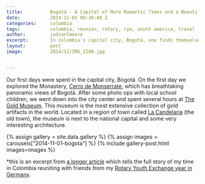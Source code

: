 ```yaml
---
title:			Bogotá - A Capital of More Romantic Times and a Beautiful Nation
date:			2014-11-01 08:36:48 Z
categories:		colombia
tags:			colombia, reunion, rotary, rye, south america, travel
author:			judsonlmoore
excerpt:		In Colombia's capital city, Bogotá, one finds themselves taken to a time when romance lived permanently in the air and anything was possible.
layout:			post
image:			2014/11/IMG_2198.jpg


---
```


Our first days were spent in the capital city, Bogotá. On the first day we explored the Monastery, [Cerro de Monserrate](http://en.wikipedia.org/wiki/Monserrate), which has breathtaking panoramic views of Bogotá. After some photo ops with local school children, we went down into the city center and spent several hours at [The Gold Museum](http://en.wikipedia.org/wiki/Gold_Museum,_Bogot%C3%A1). This museum is the most extensive collection of gold artifacts in the world. Located in a region of town called [La Candelaria](http://en.wikipedia.org/wiki/La_Candelaria) (the old town), the museum is next to the national capital and some very interesting architecture.

{% assign gallery = site.data.gallery %}
{% assign images = carousels["2014-11-01-bogota"] %}
{% include gallery-post.html images=images %}

\*this is an excerpt from [a longer article](https://www.judsonlmoore.com/colombia-new-germany/) which tells the full story of my time in Colombia reuniting with friends from my [Rotary Youth Exchange year in Germany](https://www.judsonlmoore.com/location/germany/).
